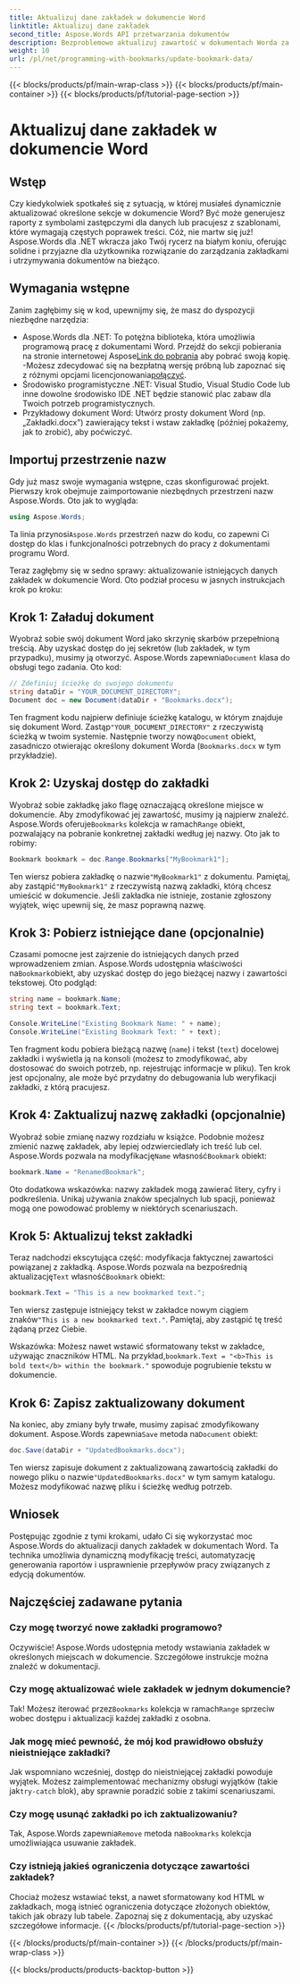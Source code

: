 ```yaml
---
title: Aktualizuj dane zakładek w dokumencie Word
linktitle: Aktualizuj dane zakładek
second_title: Aspose.Words API przetwarzania dokumentów
description: Bezproblemowo aktualizuj zawartość w dokumentach Worda za pomocą zakładek i Aspose.Words .NET. Ten przewodnik odblokowuje możliwości automatyzacji raportów, personalizacji szablonów i nie tylko.
weight: 10
url: /pl/net/programming-with-bookmarks/update-bookmark-data/
---
```


{{< blocks/products/pf/main-wrap-class >}}
{{< blocks/products/pf/main-container >}}
{{< blocks/products/pf/tutorial-page-section >}}

# Aktualizuj dane zakładek w dokumencie Word

## Wstęp

Czy kiedykolwiek spotkałeś się z sytuacją, w której musiałeś dynamicznie aktualizować określone sekcje w dokumencie Word? Być może generujesz raporty z symbolami zastępczymi dla danych lub pracujesz z szablonami, które wymagają częstych poprawek treści. Cóż, nie martw się już! Aspose.Words dla .NET wkracza jako Twój rycerz na białym koniu, oferując solidne i przyjazne dla użytkownika rozwiązanie do zarządzania zakładkami i utrzymywania dokumentów na bieżąco.

## Wymagania wstępne

Zanim zagłębimy się w kod, upewnijmy się, że masz do dyspozycji niezbędne narzędzia:

-  Aspose.Words dla .NET: To potężna biblioteka, która umożliwia programową pracę z dokumentami Word. Przejdź do sekcji pobierania na stronie internetowej Aspose[Link do pobrania](https://releases.aspose.com/words/net/) aby pobrać swoją kopię. -Możesz zdecydować się na bezpłatną wersję próbną lub zapoznać się z różnymi opcjami licencjonowania[połączyć](https://purchase.aspose.com/buy).
- Środowisko programistyczne .NET: Visual Studio, Visual Studio Code lub inne dowolne środowisko IDE .NET będzie stanowić plac zabaw dla Twoich potrzeb programistycznych.
- Przykładowy dokument Word: Utwórz prosty dokument Word (np. „Zakładki.docx”) zawierający tekst i wstaw zakładkę (później pokażemy, jak to zrobić), aby poćwiczyć.

## Importuj przestrzenie nazw

Gdy już masz swoje wymagania wstępne, czas skonfigurować projekt. Pierwszy krok obejmuje zaimportowanie niezbędnych przestrzeni nazw Aspose.Words. Oto jak to wygląda:

```csharp
using Aspose.Words;
```

 Ta linia przynosi`Aspose.Words` przestrzeń nazw do kodu, co zapewni Ci dostęp do klas i funkcjonalności potrzebnych do pracy z dokumentami programu Word.

Teraz zagłębmy się w sedno sprawy: aktualizowanie istniejących danych zakładek w dokumencie Word. Oto podział procesu w jasnych instrukcjach krok po kroku:

## Krok 1: Załaduj dokument

 Wyobraź sobie swój dokument Word jako skrzynię skarbów przepełnioną treścią. Aby uzyskać dostęp do jej sekretów (lub zakładek, w tym przypadku), musimy ją otworzyć. Aspose.Words zapewnia`Document` klasa do obsługi tego zadania. Oto kod:

```csharp
// Zdefiniuj ścieżkę do swojego dokumentu
string dataDir = "YOUR_DOCUMENT_DIRECTORY";
Document doc = new Document(dataDir + "Bookmarks.docx");
```

Ten fragment kodu najpierw definiuje ścieżkę katalogu, w którym znajduje się dokument Word. Zastąp`"YOUR_DOCUMENT_DIRECTORY"` z rzeczywistą ścieżką w twoim systemie. Następnie tworzy nową`Document` obiekt, zasadniczo otwierając określony dokument Worda (`Bookmarks.docx` w tym przykładzie).

## Krok 2: Uzyskaj dostęp do zakładki

 Wyobraź sobie zakładkę jako flagę oznaczającą określone miejsce w dokumencie. Aby zmodyfikować jej zawartość, musimy ją najpierw znaleźć. Aspose.Words oferuje`Bookmarks` kolekcja w ramach`Range` obiekt, pozwalający na pobranie konkretnej zakładki według jej nazwy. Oto jak to robimy:

```csharp
Bookmark bookmark = doc.Range.Bookmarks["MyBookmark1"];
```

 Ten wiersz pobiera zakładkę o nazwie`"MyBookmark1"` z dokumentu. Pamiętaj, aby zastąpić`"MyBookmark1"` z rzeczywistą nazwą zakładki, którą chcesz umieścić w dokumencie. Jeśli zakładka nie istnieje, zostanie zgłoszony wyjątek, więc upewnij się, że masz poprawną nazwę.

## Krok 3: Pobierz istniejące dane (opcjonalnie)

 Czasami pomocne jest zajrzenie do istniejących danych przed wprowadzeniem zmian. Aspose.Words udostępnia właściwości na`Bookmark`obiekt, aby uzyskać dostęp do jego bieżącej nazwy i zawartości tekstowej. Oto podgląd:

```csharp
string name = bookmark.Name;
string text = bookmark.Text;

Console.WriteLine("Existing Bookmark Name: " + name);
Console.WriteLine("Existing Bookmark Text: " + text);
```

Ten fragment kodu pobiera bieżącą nazwę (`name`) i tekst (`text`) docelowej zakładki i wyświetla ją na konsoli (możesz to zmodyfikować, aby dostosować do swoich potrzeb, np. rejestrując informacje w pliku). Ten krok jest opcjonalny, ale może być przydatny do debugowania lub weryfikacji zakładki, z którą pracujesz.

## Krok 4: Zaktualizuj nazwę zakładki (opcjonalnie)

 Wyobraź sobie zmianę nazwy rozdziału w książce. Podobnie możesz zmienić nazwę zakładek, aby lepiej odzwierciedlały ich treść lub cel. Aspose.Words pozwala na modyfikację`Name` własność`Bookmark` obiekt:

```csharp
bookmark.Name = "RenamedBookmark";
```

Oto dodatkowa wskazówka: nazwy zakładek mogą zawierać litery, cyfry i podkreślenia. Unikaj używania znaków specjalnych lub spacji, ponieważ mogą one powodować problemy w niektórych scenariuszach.

## Krok 5: Aktualizuj tekst zakładki

 Teraz nadchodzi ekscytująca część: modyfikacja faktycznej zawartości powiązanej z zakładką. Aspose.Words pozwala na bezpośrednią aktualizację`Text` własność`Bookmark` obiekt:

```csharp
bookmark.Text = "This is a new bookmarked text.";
```

Ten wiersz zastępuje istniejący tekst w zakładce nowym ciągiem znaków`"This is a new bookmarked text."`. Pamiętaj, aby zastąpić tę treść żądaną przez Ciebie.

 Wskazówka: Możesz nawet wstawić sformatowany tekst w zakładce, używając znaczników HTML. Na przykład,`bookmark.Text = "<b>This is bold text</b> within the bookmark."` spowoduje pogrubienie tekstu w dokumencie.

## Krok 6: Zapisz zaktualizowany dokument

 Na koniec, aby zmiany były trwałe, musimy zapisać zmodyfikowany dokument. Aspose.Words zapewnia`Save` metoda na`Document` obiekt:

```csharp
doc.Save(dataDir + "UpdatedBookmarks.docx");
```

 Ten wiersz zapisuje dokument z zaktualizowaną zawartością zakładki do nowego pliku o nazwie`"UpdatedBookmarks.docx"` w tym samym katalogu. Możesz modyfikować nazwę pliku i ścieżkę według potrzeb.

## Wniosek

Postępując zgodnie z tymi krokami, udało Ci się wykorzystać moc Aspose.Words do aktualizacji danych zakładek w dokumentach Word. Ta technika umożliwia dynamiczną modyfikację treści, automatyzację generowania raportów i usprawnienie przepływów pracy związanych z edycją dokumentów.

## Najczęściej zadawane pytania

### Czy mogę tworzyć nowe zakładki programowo?

Oczywiście! Aspose.Words udostępnia metody wstawiania zakładek w określonych miejscach w dokumencie. Szczegółowe instrukcje można znaleźć w dokumentacji.

### Czy mogę aktualizować wiele zakładek w jednym dokumencie?

 Tak! Możesz iterować przez`Bookmarks` kolekcja w ramach`Range` sprzeciw wobec dostępu i aktualizacji każdej zakładki z osobna.

### Jak mogę mieć pewność, że mój kod prawidłowo obsłuży nieistniejące zakładki?

 Jak wspomniano wcześniej, dostęp do nieistniejącej zakładki powoduje wyjątek. Możesz zaimplementować mechanizmy obsługi wyjątków (takie jak`try-catch` blok), aby sprawnie poradzić sobie z takimi scenariuszami.

### Czy mogę usunąć zakładki po ich zaktualizowaniu?

 Tak, Aspose.Words zapewnia`Remove` metoda na`Bookmarks` kolekcja umożliwiająca usuwanie zakładek.

### Czy istnieją jakieś ograniczenia dotyczące zawartości zakładek?

Chociaż możesz wstawiać tekst, a nawet sformatowany kod HTML w zakładkach, mogą istnieć ograniczenia dotyczące złożonych obiektów, takich jak obrazy lub tabele. Zapoznaj się z dokumentacją, aby uzyskać szczegółowe informacje.
{{< /blocks/products/pf/tutorial-page-section >}}

{{< /blocks/products/pf/main-container >}}
{{< /blocks/products/pf/main-wrap-class >}}

{{< blocks/products/products-backtop-button >}}
